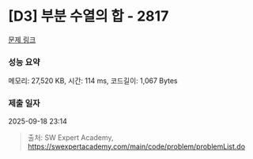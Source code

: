 # [D3] 부분 수열의 합 - 2817 

[문제 링크](https://swexpertacademy.com/main/code/problem/problemDetail.do?contestProbId=AV7IzvG6EksDFAXB) 

### 성능 요약

메모리: 27,520 KB, 시간: 114 ms, 코드길이: 1,067 Bytes

### 제출 일자

2025-09-18 23:14



> 출처: SW Expert Academy, https://swexpertacademy.com/main/code/problem/problemList.do